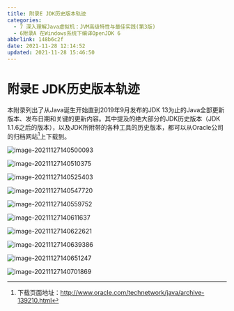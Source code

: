 ```yaml
---
title: 附录E JDK历史版本轨迹
categories: 
  - 7 深入理解Java虛拟机：JVM高级特性与最佳实践(第3版)
  - 6附录A 在Windows系统下编译OpenJDK 6
abbrlink: 148b6c2f
date: 2021-11-28 12:14:52
updated: 2021-11-28 15:46:50
---
```

# 附录E JDK历史版本轨迹
本附录列出了从Java诞生开始直到2019年9月发布的JDK 13为止的Java全部更新版本、发布日期和关键的更新内容。其中提及的绝大部分的JDK历史版本（JDK 1.1.6之后的版本），以及JDK所附带的各种工具的历史版本，都可以从Oracle公司的归档网站[^1]上下载到。

![image-20211127140500093](https://raw.githubusercontent.com/lanlan2017/images/master/Blog/Sum/20211127140500.png)

![image-20211127140510375](https://raw.githubusercontent.com/lanlan2017/images/master/Blog/Sum/20211127140510.png)

![image-20211127140525403](https://raw.githubusercontent.com/lanlan2017/images/master/Blog/Sum/20211127140525.png)

![image-20211127140547720](https://raw.githubusercontent.com/lanlan2017/images/master/Blog/Sum/20211127140547.png)

![image-20211127140559752](https://raw.githubusercontent.com/lanlan2017/images/master/Blog/Sum/20211127140559.png)

![image-20211127140611637](https://raw.githubusercontent.com/lanlan2017/images/master/Blog/Sum/20211127140611.png)

![image-20211127140622621](https://raw.githubusercontent.com/lanlan2017/images/master/Blog/Sum/20211127140622.png)

![image-20211127140639386](https://raw.githubusercontent.com/lanlan2017/images/master/Blog/Sum/20211127140639.png)

![image-20211127140651247](https://raw.githubusercontent.com/lanlan2017/images/master/Blog/Sum/20211127140651.png)

![image-20211127140701869](https://raw.githubusercontent.com/lanlan2017/images/master/Blog/Sum/20211127140702.png)

[^1]: 下载页面地址：http://www.oracle.com/technetwork/java/archive-139210.html
